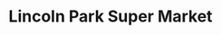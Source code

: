 ---
title: "Lincoln Park Super Market"
url: /lincoln-park/lincoln-park-super-market/
shop: Lebensmittel
---